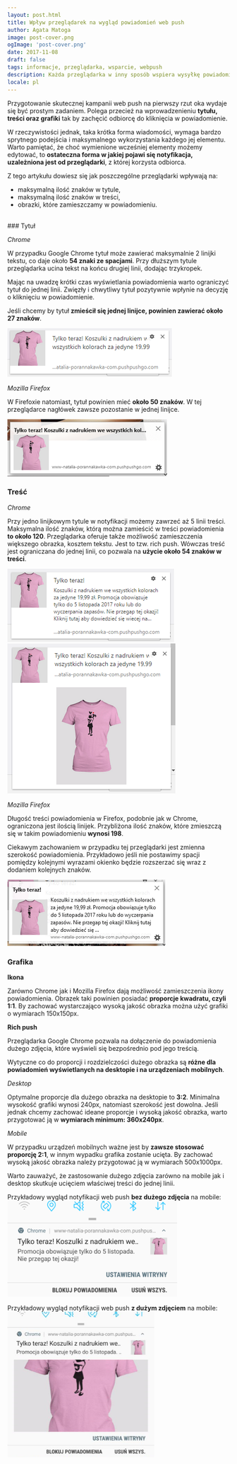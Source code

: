 ```yaml
---
layout: post.html
title: Wpływ przeglądarek na wygląd powiadomień web push
author: Agata Matoga
image: post-cover.png
ogImage: 'post-cover.png'
date: 2017-11-08
draft: false
tags: informacje, przeglądarka, wsparcie, webpush
description: Każda przeglądarka w inny sposób wspiera wysyłkę powiadomień web push. Sprawdź jak różni odbiorcy widzą Twoje notyfikacje
locale: pl
---
```


Przygotowanie skutecznej kampanii web push na pierwszy rzut oka wydaje się być prostym zadaniem. 
Polega przecież na wprowadzenieniu **tytułu, treści oraz grafiki** tak by zachęcić odbiorcę do kliknięcia w powiadomienie.

W rzeczywistości jednak, taka krótka forma wiadomości, wymaga bardzo sprytnego podejścia i maksymalnego wykorzystania każdego jej elementu. Warto pamiętać, że choć wymienione wcześniej elementy możemy edytować, to **ostateczna forma w jakiej pojawi się notyfikacja, uzależniona jest od przeglądarki**, z której korzysta odbiorca.

Z tego artykułu dowiesz się jak poszczególne przeglądarki wpływają na:
- maksymalną ilość znaków w tytule,
- maksymalną ilość znaków w treści,
- obrazki, które zamieszczamy w powiadomieniu.


<br/>
### Tytuł

*Chrome*

W przypadku Google Chrome tytuł może zawierać maksymalnie 2 linijki tekstu, co daje około **54 znaki ze spacjami**. Przy dłuższym tytule przeglądarka ucina tekst na końcu drugiej linii, dodając trzykropek.

Mając na uwadzę krótki czas wyświetlania powiadomienia warto ograniczyć tytuł do jednej linii. Zwięzły i chwytliwy tytuł pozytywnie wpłynie na decyzję o kliknięciu w powiadomienie.

Jeśli chcemy by tytuł **zmieścił się jednej linijce, powinien zawierać około 27 znaków**.

<img src="image1a.png"/>

*Mozilla Firefox*

W Firefoxie natomiast, tytuł powinien mieć **około 50 znaków**. W tej przeglądarce nagłówek zawsze pozostanie w jednej linijce.

<img src="image1b.png"/>

### Treść

*Chrome*

Przy jedno linijkowym tytule w notyfikacji możemy zawrzeć aż 5 linii treści. Maksymalna ilość znaków, którą można zamieścić w treści powiadomienia **to około 120**.   Przeglądarka oferuje także możliwość zamieszczenia większego obrazka, kosztem tekstu. Jest to tzw. rich push. Wówczas treść jest ograniczana do jednej linii, co pozwala na **użycie około 54 znaków w treści**.

<img src="image1c.png"/><img src="image1d.png"/>

*Mozilla Firefox*

Długość treści powiadomienia w Firefox, podobnie jak w Chrome, ograniczona jest ilością linijek. Przybliżona ilość znaków, które zmieszczą się w takim powiadomieniu **wynosi 198**.

Ciekawym zachowaniem w przypadku tej przeglądarki jest zmienna szerokość powiadomienia. Przykładowo jeśli nie postawimy spacji pomiędzy kolejnymi wyrazami okienko będzie rozszerzać się wraz z dodaniem kolejnych znaków.

<img src="image1e.png"/>

### Grafika

**Ikona**

Zarówno Chrome jak i Mozilla Firefox dają możliwość zamieszczenia ikony powiadomienia. Obrazek taki powinien posiadać **proporcje kwadratu, czyli 1:1**. By zachować wystarczająco wysoką jakość obrazka można użyć grafiki o wymiarach 150x150px.

**Rich push**

Przeglądarka Google Chrome pozwala na dołączenie do powiadomienia dużego zdjęcia, które wyświeli się bezpośrednio pod jego treścią.

Wytyczne co do proporcji i rozdzielczości dużego obrazka są **różne dla powiadomień wyświetlanych na desktopie i na urządzeniach mobilnych**.

*Desktop*

Optymalne proporcje dla dużego obrazka na desktopie to **3:2**. Minimalna wysokość grafiki wynosi 240px, natomiast szerokość jest dowolna. Jeśli jednak chcemy zachować ideane proporcje i wysoką jakość obrazka, warto przygotować ją w **wymiarach minimum: 360x240px**.

*Mobile*

W przypadku urządzeń mobilnych ważne jest by **zawsze stosować proporcję 2:1**, w innym wypadku grafika zostanie ucięta. By zachować wysoką jakość obrazka należy przygotować ją w wymiarach 500x1000px.

Warto zauważyć, że zastosowanie dużego zdjęcia zarówno na mobile jak i desktop skutkuje ucięciem właściwej treści do jednej linii.

Przykładowy wygląd notyfikacji web push **bez dużego zdjęcia** na mobile:
<img src="image1f.png"/>

Przykładowy wygląd notyfikacji web push **z dużym zdjęciem** na mobile:
<img src="image1g.png"/>
